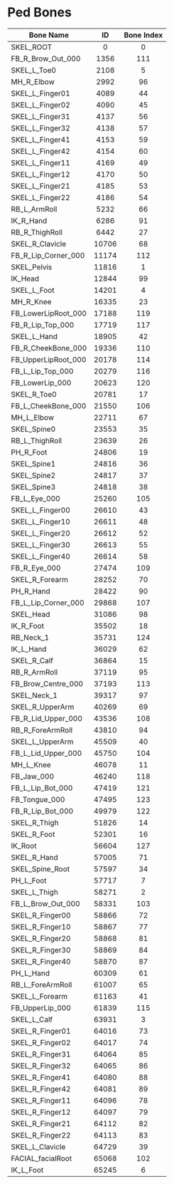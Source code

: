 # Ped Bones

| Bone Name | ID | Bone Index |
| ------ | :-------------------------------: | :-------------------------------: |
| SKEL_ROOT | 0 | 0
| FB_R_Brow_Out_000 | 1356 | 111
| SKEL_L_Toe0 | 2108 | 5
| MH_R_Elbow | 2992 | 96
| SKEL_L_Finger01 | 4089 | 44
| SKEL_L_Finger02 | 4090 | 45
| SKEL_L_Finger31 | 4137 | 56
| SKEL_L_Finger32 | 4138 | 57
| SKEL_L_Finger41 | 4153 | 59
| SKEL_L_Finger42 | 4154 | 60
| SKEL_L_Finger11 | 4169 | 49
| SKEL_L_Finger12 | 4170 | 50
| SKEL_L_Finger21 | 4185 | 53
| SKEL_L_Finger22 | 4186 | 54
| RB_L_ArmRoll | 5232 | 66
| IK_R_Hand | 6286 | 91
| RB_R_ThighRoll | 6442 | 27
| SKEL_R_Clavicle | 10706 | 68
| FB_R_Lip_Corner_000 | 11174 | 112
| SKEL_Pelvis | 11816 | 1
| IK_Head | 12844 | 99
| SKEL_L_Foot | 14201 | 4
| MH_R_Knee | 16335 | 23
| FB_LowerLipRoot_000 | 17188 | 119
| FB_R_Lip_Top_000 | 17719 | 117
| SKEL_L_Hand | 18905 | 42
| FB_R_CheekBone_000 | 19336 | 110
| FB_UpperLipRoot_000 | 20178 | 114
| FB_L_Lip_Top_000 | 20279 | 116
| FB_LowerLip_000 | 20623 | 120
| SKEL_R_Toe0 | 20781 | 17
| FB_L_CheekBone_000 | 21550 | 106
| MH_L_Elbow | 22711 | 67
| SKEL_Spine0 | 23553 | 35
| RB_L_ThighRoll | 23639 | 26
| PH_R_Foot | 24806 | 19
| SKEL_Spine1 | 24816 | 36
| SKEL_Spine2 | 24817 | 37
| SKEL_Spine3 | 24818 | 38
| FB_L_Eye_000 | 25260 | 105
| SKEL_L_Finger00 | 26610 | 43
| SKEL_L_Finger10 | 26611 | 48
| SKEL_L_Finger20 | 26612 | 52
| SKEL_L_Finger30 | 26613 | 55
| SKEL_L_Finger40 | 26614 | 58
| FB_R_Eye_000 | 27474 | 109
| SKEL_R_Forearm | 28252 | 70
| PH_R_Hand | 28422 | 90
| FB_L_Lip_Corner_000 | 29868 | 107
| SKEL_Head | 31086 | 98
| IK_R_Foot | 35502 | 18
| RB_Neck_1 | 35731 | 124
| IK_L_Hand | 36029 | 62
| SKEL_R_Calf | 36864 | 15
| RB_R_ArmRoll | 37119 | 95
| FB_Brow_Centre_000 | 37193 | 113
| SKEL_Neck_1 | 39317 | 97
| SKEL_R_UpperArm | 40269 | 69
| FB_R_Lid_Upper_000 | 43536 | 108
| RB_R_ForeArmRoll | 43810 | 94
| SKEL_L_UpperArm | 45509 | 40
| FB_L_Lid_Upper_000 | 45750 | 104
| MH_L_Knee | 46078 | 11
| FB_Jaw_000 | 46240 | 118
| FB_L_Lip_Bot_000 | 47419 | 121
| FB_Tongue_000 | 47495 | 123
| FB_R_Lip_Bot_000 | 49979 | 122
| SKEL_R_Thigh | 51826 | 14
| SKEL_R_Foot | 52301 | 16
| IK_Root | 56604 | 127
| SKEL_R_Hand | 57005 | 71
| SKEL_Spine_Root | 57597 | 34
| PH_L_Foot | 57717 | 7
| SKEL_L_Thigh | 58271 | 2
| FB_L_Brow_Out_000 | 58331 | 103
| SKEL_R_Finger00 | 58866 | 72
| SKEL_R_Finger10 | 58867 | 77
| SKEL_R_Finger20 | 58868 | 81
| SKEL_R_Finger30 | 58869 | 84
| SKEL_R_Finger40 | 58870 | 87
| PH_L_Hand | 60309 | 61
| RB_L_ForeArmRoll | 61007 | 65
| SKEL_L_Forearm | 61163 | 41
| FB_UpperLip_000 | 61839 | 115
| SKEL_L_Calf | 63931 | 3
| SKEL_R_Finger01 | 64016 | 73
| SKEL_R_Finger02 | 64017 | 74
| SKEL_R_Finger31 | 64064 | 85
| SKEL_R_Finger32 | 64065 | 86
| SKEL_R_Finger41 | 64080 | 88
| SKEL_R_Finger42 | 64081 | 89
| SKEL_R_Finger11 | 64096 | 78
| SKEL_R_Finger12 | 64097 | 79
| SKEL_R_Finger21 | 64112 | 82
| SKEL_R_Finger22 | 64113 | 83
| SKEL_L_Clavicle | 64729 | 39
| FACIAL_facialRoot | 65068 | 102
| IK_L_Foot | 65245 | 6

